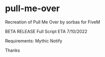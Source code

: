 # pull-me-over
Recreation of Pull Me Over by sorbas for FiveM

BETA RELEASE
Full Script ETA 7/10/2022

Requirements:
Mythic Notify


Thanks
